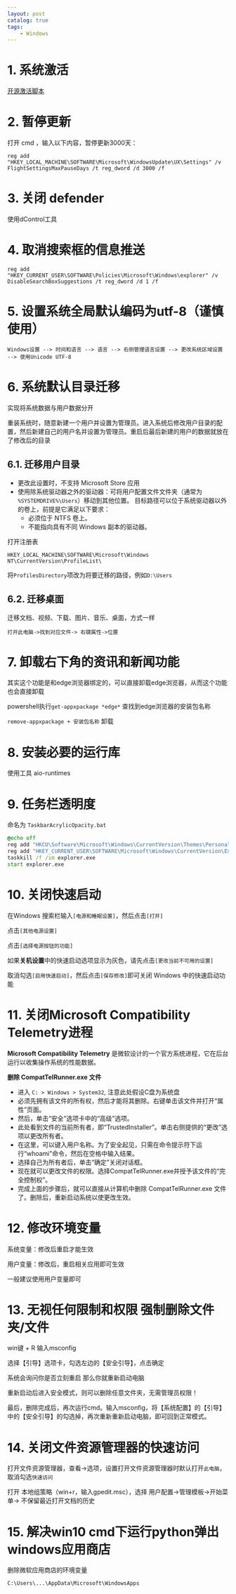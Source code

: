 ```yaml
---
layout: post   	
catalog: true 	
tags:
    - Windows
---
```


# 1. 系统激活

[开源激活脚本](https://github.com/massgravel/Microsoft-Activation-Scripts)
# 2. 暂停更新

打开 cmd ，输入以下内容，暂停更新3000天：

```
reg add "HKEY_LOCAL_MACHINE\SOFTWARE\Microsoft\WindowsUpdate\UX\Settings" /v FlightSettingsMaxPauseDays /t reg_dword /d 3000 /f
```
# 3. 关闭 defender

使用dControl工具
# 4. 取消搜索框的信息推送

```
reg add "HKEY_CURRENT_USER\SOFTWARE\Policies\Microsoft\Windows\explorer" /v DisableSearchBoxSuggestions /t reg_dword /d 1 /f
```
# 5. 设置系统全局默认编码为utf-8（谨慎使用）

`Windows设置 --> 时间和语言 --> 语言 --> 右侧管理语言设置 --> 更改系统区域设置 --> 使用Unicode UTF-8`
# 6. 系统默认目录迁移

实现将系统数据与用户数据分开

重装系统时，随意新建一个用户并设置为管理员。进入系统后修改用户目录的配置，然后新建自己的用户名并设置为管理员。重启后最后新建的用户的数据就放在了修改后的目录
## 6.1. 迁移用户目录

- 更改此设置时，不支持 Microsoft Store 应用
- 使用除系统驱动器之外的驱动器：可将用户配置文件文件夹（通常为 `%SYSTEMDRIVE%\Users`）移动到其他位置。 目标路径可以位于系统驱动器以外的卷上，前提是它满足以下要求：
    - 必须位于 NTFS 卷上。
    - 不能指向具有不同 Windows 副本的驱动器。

打开注册表

```
HKEY_LOCAL_MACHINE\SOFTWARE\Microsoft\Windows NT\CurrentVersion\ProfileList\
```

将`ProfilesDirectory`项改为将要迁移的路径，例如`D:\Users`
## 6.2. 迁移桌面

迁移文档、视频、下载、图片、音乐、桌面，方式一样

`打开此电脑->找到对应文件-> 右键属性->位置`
# 7. 卸载右下角的资讯和新闻功能

其实这个功能是和edge浏览器绑定的，可以直接卸载edge浏览器，从而这个功能也会直接卸载

powershell执行`get-appxpackage *edge*` 查找到edge浏览器的安装包名称

`remove-appxpackage + 安装包名称` 卸载

# 8. 安装必要的运行库

使用工具 aio-runtimes
# 9. 任务栏透明度

命名为 `TaskbarAcrylicOpacity.bat`
```bat
@echo off
reg add "HKCU\Software\Microsoft\Windows\CurrentVersion\Themes\Personalize" /v EnableTransparency /t REG_DWORD /d 1 /f
reg add "HKEY_CURRENT_USER\SOFTWARE\Microsoft\Windows\CurrentVersion\Explorer\Advance" /v TaskbarAcrylicOpacity /t REG_DWORD /d 10	 /f
taskkill /f /im explorer.exe
start explorer.exe
```
# 10. 关闭快速启动

在Windows 搜索栏输入`[电源和睡眠设置]`，然后点击`[打开]`

点击`[其他电源设置]`

点击`[选择电源按钮的功能]`

如果**关机设置**中的快速启动选项显示为灰色，请先点击`[更改当前不可用的设置]`

取消勾选`[启用快速启动]`，然后点击`[保存修改]`即可关闭 Windows 中的快速启动功能

# 11. 关闭Microsoft Compatibility Telemetry进程

**Microsoft Compatibility Telemetry** 是微软设计的一个官方系统进程，它在后台运行以收集操作系统的性能数据。

**删除 CompatTelRunner.exe 文件**

-   进入 `C: > Windows > System32`, 注意此处假设C盘为系统盘
-   必须先拥有该文件的所有权，然后才能将其删除。右键单击该文件并打开“属性”页面。
-   然后，单击“安全”选项卡中的“高级”选项。
-   此处看到文件的当前所有者，即“TrustedInstaller”。单击右侧提供的“更改”选项以更改所有者。
-   在这里，可以键入用户名称。为了安全起见，只需在命令提示符下运行“whoami”命令，然后在空格中输入结果。
-   选择自己为所有者后，单击“确定”关闭对话框。
-   现在就可以更改文件的权限。选择CompatTelRunner.exe并授予该文件的“完全控制权”。
-   完成上面的步骤后，就可以直接从计算机中删除 CompatTelRunner.exe 文件了。删除后，重新启动系统以使更改生效。

# 12. 修改环境变量

系统变量：修改后重启才能生效

用户变量：修改后，重启相关应用即可生效

一般建议使用用户变量即可
# 13. 无视任何限制和权限 强制删除文件夹/文件

win键 + R 输入msconfig

选择【引导】选项卡，勾选左边的【安全引导】，点击确定

系统会询问你是否立刻重启 那么你就重新启动电脑 

重新启动后进入安全模式，则可以删除任意文件夹，无需管理员权限！  

最后，删除完成后，再次运行cmd。输入msconfig，将【系统配置】的【引导】中的【安全引导】的勾选掉，再次重新重新启动电脑，即可回到正常模式。

# 14. 关闭文件资源管理器的快速访问

打开文件资源管理器，查看->选项，设置打开文件资源管理器时默认打开`此电脑`，取消勾选`快速访问`

打开 本地组策略（win+r，输入gpedit.msc），选择 用户配置->管理模板->开始菜单-> 不保留最近打开文档的历史

# 15. 解决win10 cmd下运行python弹出windows应用商店

删除微软应用商店的环境变量

```
C:\Users\...\AppData\Microsoft\WindowsApps
```



